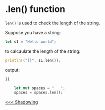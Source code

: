 # <variable>.len() function

`len()` is used to check the length of the string.

Suppose you have a string:

```rs
let s1 = "Hello world";
```

to calcaulate the length of the string:

```rs
println!("{}", s1.len());
```

output:

```bash
11
```

```rust
    let mut spaces = "   ";
    spaces = spaces.len();
```

[<<< Shadowing](103-Shadowing.md)